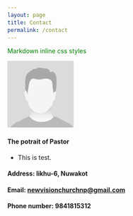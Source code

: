 ```yaml
---
layout: page
title: Contact 
permalink: /contact 
---
```



<div style="color: green">
    Markdown inline css styles
</div>    




![pastor's potrait](/assets/img/potrait.png)

#### The potrait of Pastor

- This is test.



#### Address: likhu-6, Nuwakot

#### Email: newvisionchurchnp@gmail.com

#### Phone number: 9841815312
